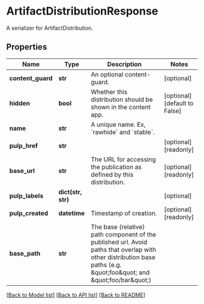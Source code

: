 # ArtifactDistributionResponse

A serializer for ArtifactDistribution.
## Properties
Name | Type | Description | Notes
------------ | ------------- | ------------- | -------------
**content_guard** | **str** | An optional content-guard. | [optional] 
**hidden** | **bool** | Whether this distribution should be shown in the content app. | [optional] [default to False]
**name** | **str** | A unique name. Ex, &#x60;rawhide&#x60; and &#x60;stable&#x60;. | 
**pulp_href** | **str** |  | [optional] [readonly] 
**base_url** | **str** | The URL for accessing the publication as defined by this distribution. | [optional] [readonly] 
**pulp_labels** | **dict(str, str)** |  | [optional] 
**pulp_created** | **datetime** | Timestamp of creation. | [optional] [readonly] 
**base_path** | **str** | The base (relative) path component of the published url. Avoid paths that                     overlap with other distribution base paths (e.g. \&quot;foo\&quot; and \&quot;foo/bar\&quot;) | 

[[Back to Model list]](../README.md#documentation-for-models) [[Back to API list]](../README.md#documentation-for-api-endpoints) [[Back to README]](../README.md)



